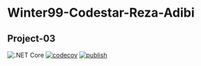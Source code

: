 # Winter99-Codestar-Reza-Adibi
## Project-03
![.NET Core](https://github.com/Star-Academy/Winter99-Codestar-Reza-Adibi/workflows/build/badge.svg)
[![codecov](https://codecov.io/gh/Star-Academy/Winter99-Codestar-Reza-Adibi/branch/master/graph/badge.svg)](https://codecov.io/gh/Star-Academy/Winter99-Codestar-Reza-Adibi)
[![publish](https://github.com/Star-Academy/Winter99-Codestar-Reza-Adibi/actions/workflows/publishPipeline.yml/badge.svg)](https://github.com/Star-Academy/Winter99-Codestar-Reza-Adibi/actions/workflows/publishPipeline.yml)
